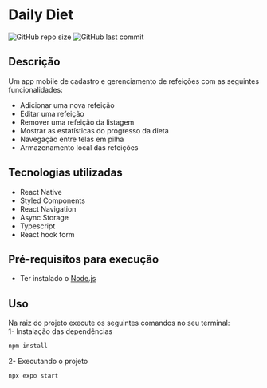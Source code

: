 # Daily Diet
![GitHub repo size](https://img.shields.io/github/repo-size/gabrielcsilva1/daily-diet)
![GitHub last commit](https://img.shields.io/github/last-comimt/gabrielcsilva1/daily-diet)

## Descrição
Um app mobile de cadastro e gerenciamento de refeições com as seguintes funcionalidades:
- Adicionar uma nova refeição
- Editar uma refeição
- Remover uma refeição da listagem
- Mostrar as estatísticas do progresso da dieta
- Navegação entre telas em pilha
- Armazenamento local das refeições

## Tecnologias utilizadas
- React Native
- Styled Components
- React Navigation
- Async Storage
- Typescript
- React hook form

## Pré-requisitos para execução
- Ter instalado o <a href="https://nodejs.org/pt" target="_blank">Node.js<a/>

## Uso
Na raiz do projeto execute os seguintes comandos no seu terminal:<br/>
1- Instalação das dependências
```bash
npm install
```
2- Executando o projeto
```bash
npx expo start
```

